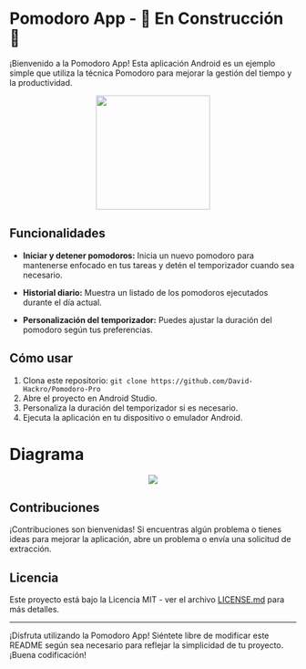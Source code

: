 # Pomodoro App - 🚧 En Construcción 🚧

¡Bienvenido a la Pomodoro App! Esta aplicación Android es un ejemplo simple que utiliza la técnica Pomodoro para mejorar la gestión del tiempo y la productividad.

<p align="center">
  <img src="https://github.com/David-Hackro/Pomodoro-Pro/assets/4633870/065be55f-d917-41d6-8669-78a7f0077c0a" width="200">
</p>

## Funcionalidades

- **Iniciar y detener pomodoros:** Inicia un nuevo pomodoro para mantenerse enfocado en tus tareas y detén el temporizador cuando sea necesario.

- **Historial diario:** Muestra un listado de los pomodoros ejecutados durante el día actual.

- **Personalización del temporizador:** Puedes ajustar la duración del pomodoro según tus preferencias.

## Cómo usar

1. Clona este repositorio: `git clone https://github.com/David-Hackro/Pomodoro-Pro`
2. Abre el proyecto en Android Studio.
3. Personaliza la duración del temporizador si es necesario.
4. Ejecuta la aplicación en tu dispositivo o emulador Android.

# Diagrama
<p align="center">
  <img src="https://github.com/David-Hackro/Pomodoro-Pro/assets/4633870/bc87ffcd-5d12-481b-bc70-7d40cf59b678">
</p>

## Contribuciones

¡Contribuciones son bienvenidas! Si encuentras algún problema o tienes ideas para mejorar la aplicación, abre un problema o envía una solicitud de extracción.

## Licencia

Este proyecto está bajo la Licencia MIT - ver el archivo [LICENSE.md](LICENSE.md) para más detalles.

---

¡Disfruta utilizando la Pomodoro App! Siéntete libre de modificar este README según sea necesario para reflejar la simplicidad de tu proyecto. ¡Buena codificación!
